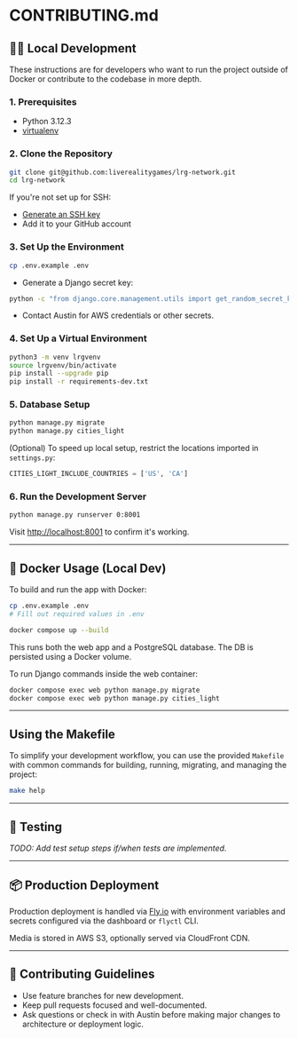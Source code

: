 # CONTRIBUTING.md

## 🧑‍💻 Local Development

These instructions are for developers who want to run the project outside of Docker or contribute to the codebase in more depth.

### 1. Prerequisites

* Python 3.12.3
* [virtualenv](https://virtualenv.pypa.io/en/latest/)

### 2. Clone the Repository

```bash
git clone git@github.com:liverealitygames/lrg-network.git
cd lrg-network
```

If you're not set up for SSH:

* [Generate an SSH key](https://help.github.com/articles/generating-ssh-keys)
* Add it to your GitHub account

### 3. Set Up the Environment

```bash
cp .env.example .env
```

* Generate a Django secret key:

```bash
python -c "from django.core.management.utils import get_random_secret_key; print(get_random_secret_key())"
```

* Contact Austin for AWS credentials or other secrets.

### 4. Set Up a Virtual Environment

```bash
python3 -m venv lrgvenv
source lrgvenv/bin/activate
pip install --upgrade pip
pip install -r requirements-dev.txt
```

### 5. Database Setup

```bash
python manage.py migrate
python manage.py cities_light
```

(Optional) To speed up local setup, restrict the locations imported in `settings.py`:

```python
CITIES_LIGHT_INCLUDE_COUNTRIES = ['US', 'CA']
```

### 6. Run the Development Server

```bash
python manage.py runserver 0:8001
```

Visit [http://localhost:8001](http://localhost:8001) to confirm it's working.

---

## 🐳 Docker Usage (Local Dev)

To build and run the app with Docker:

```bash
cp .env.example .env
# Fill out required values in .env

docker compose up --build
```

This runs both the web app and a PostgreSQL database. The DB is persisted using a Docker volume.

To run Django commands inside the web container:

```bash
docker compose exec web python manage.py migrate
docker compose exec web python manage.py cities_light
```

---

## Using the Makefile

To simplify your development workflow, you can use the provided `Makefile` with common commands for building, running, migrating, and managing the project:

```bash
make help
```

---

## 🧪 Testing

*TODO: Add test setup steps if/when tests are implemented.*

---

## 📦 Production Deployment

Production deployment is handled via [Fly.io](https://fly.io) with environment variables and secrets configured via the dashboard or `flyctl` CLI.

Media is stored in AWS S3, optionally served via CloudFront CDN.

---

## 🤝 Contributing Guidelines

* Use feature branches for new development.
* Keep pull requests focused and well-documented.
* Ask questions or check in with Austin before making major changes to architecture or deployment logic.
